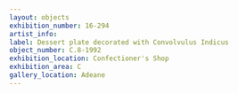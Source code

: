 ```yaml
---
layout: objects
exhibition_number: 16-294
artist_info: 
label: Dessert plate decorated with Convolvulus Indicus
object_number: C.8-1992
exhibition_location: Confectioner's Shop
exhibition_area: C
gallery_location: Adeane
---
```

